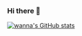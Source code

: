 ### Hi there 👋
<!--
![ViewCount](https://views.whatilearened.today/views/github/wan-nan/wan-nan.svg)
-->
[![wanna's GitHub stats](https://github-readme-stats.vercel.app/api?username=wan-nan)](https://github.com/anuraghazra/github-readme-stats)
<!--
**wan-nan/wan-nan** is a ✨ _special_ ✨ repository because its `README.md` (this file) appears on your GitHub profile.

Here are some ideas to get you started:

- 🔭 I’m currently working on ...
- 🌱 I’m currently learning ...
- 👯 I’m looking to collaborate on ...
- 🤔 I’m looking for help with ...
- 💬 Ask me about ...
- 📫 How to reach me: ...
- 😄 Pronouns: ...
- ⚡ Fun fact: ...
-->
